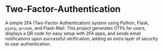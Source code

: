 # Two-Factor-Authentication
A simple 2FA (Two-Factor Authentication) system using Python, Flask, `pyotp`, `qrcode`, and Flask-Mail. This project generates OTPs for users, displays a QR code for easy setup with 2FA apps, and sends email notifications upon successful verification, adding an extra layer of security to user authentication.
